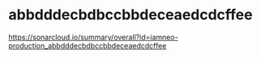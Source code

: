 # abbdddecbdbccbbdeceaedcdcffee
https://sonarcloud.io/summary/overall?id=iamneo-production_abbdddecbdbccbbdeceaedcdcffee
